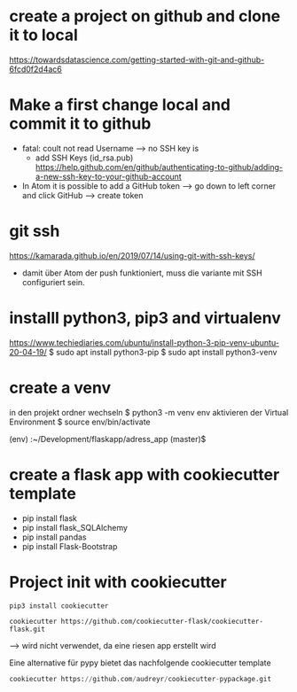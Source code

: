 

# create a project on github and clone it to local
https://towardsdatascience.com/getting-started-with-git-and-github-6fcd0f2d4ac6

# Make a first change local and commit it to github
 - fatal: coult not read Username --> no SSH key is
   - add SSH Keys (id_rsa.pub)
 https://help.github.com/en/github/authenticating-to-github/adding-a-new-ssh-key-to-your-github-account
 - In Atom it is possible to add a GitHub token --> go down to left corner and click GitHub --> create token

# git ssh
 https://kamarada.github.io/en/2019/07/14/using-git-with-ssh-keys/
 - damit über Atom der push funktioniert, muss die variante mit SSH configuriert sein.

# installl python3, pip3 and virtualenv
https://www.techiediaries.com/ubuntu/install-python-3-pip-venv-ubuntu-20-04-19/
$ sudo apt install python3-pip
$ sudo apt install python3-venv

# create a venv
in den projekt ordner wechseln
$ python3 -m venv env
aktivieren der Virtual Environment
$ source env/bin/activate

(env) <computername>:~/Development/flaskapp/adress_app (master)$

# create a flask app with cookiecutter template
 - pip install flask
 - pip install flask_SQLAlchemy
 - pip install pandas
 - pip install Flask-Bootstrap

# Project init with cookiecutter
```python3
pip3 install cookiecutter

cookiecutter https://github.com/cookiecutter-flask/cookiecutter-flask.git
```
--> wird nicht verwendet, da eine riesen app erstellt wird

Eine alternative für pypy bietet das nachfolgende cookiecutter template
```python
cookiecutter https://github.com/audreyr/cookiecutter-pypackage.git

```
